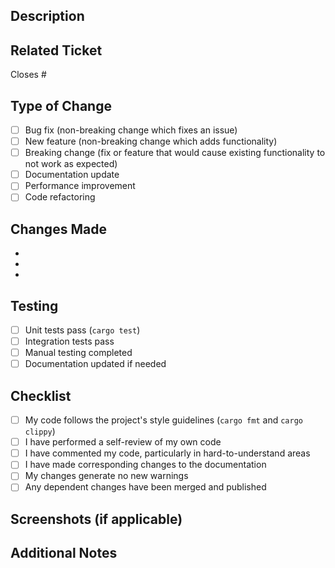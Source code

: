 ## Description
<!-- Provide a brief description of the changes in this PR -->

## Related Ticket
<!-- Link to the vibe-ticket that this PR addresses -->
Closes #

## Type of Change
<!-- Check the relevant option -->
- [ ] Bug fix (non-breaking change which fixes an issue)
- [ ] New feature (non-breaking change which adds functionality)
- [ ] Breaking change (fix or feature that would cause existing functionality to not work as expected)
- [ ] Documentation update
- [ ] Performance improvement
- [ ] Code refactoring

## Changes Made
<!-- List the specific changes made in this PR -->
- 
- 
- 

## Testing
<!-- Describe the tests you ran to verify your changes -->
- [ ] Unit tests pass (`cargo test`)
- [ ] Integration tests pass
- [ ] Manual testing completed
- [ ] Documentation updated if needed

## Checklist
- [ ] My code follows the project's style guidelines (`cargo fmt` and `cargo clippy`)
- [ ] I have performed a self-review of my own code
- [ ] I have commented my code, particularly in hard-to-understand areas
- [ ] I have made corresponding changes to the documentation
- [ ] My changes generate no new warnings
- [ ] Any dependent changes have been merged and published

## Screenshots (if applicable)
<!-- Add screenshots to help explain your changes -->

## Additional Notes
<!-- Add any additional notes or context about the PR here -->